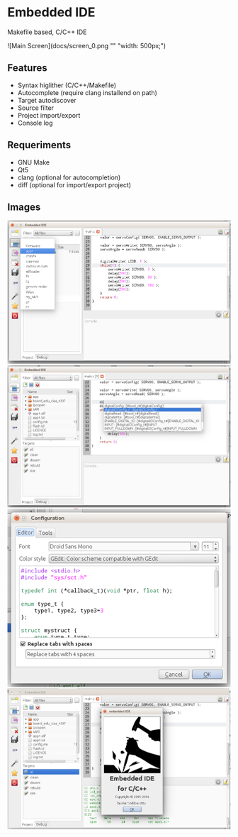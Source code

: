 # Embedded IDE

Makefile based, C/C++ IDE

![Main Screen](docs/screen_0.png "" "width: 500px;")

## Features
  - Syntax higlither (C/C++/Makefile)
  - Autocomplete (require clang installend on path)
  - Target autodiscover
  - Source filter
  - Project import/export
  - Console log

## Requeriments

  - GNU Make
  - Qt5
  - clang (optional for autocompletion)
  - diff (optional for import/export project)

## Images

![](docs/screen_1.png)
![](docs/screen_2.png)
![](docs/screen_3.png)
![](docs/screen_4.png)
